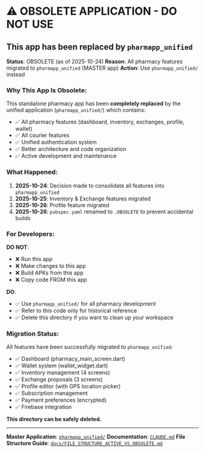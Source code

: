 # ⚠️ OBSOLETE APPLICATION - DO NOT USE

## This app has been replaced by `pharmapp_unified`

**Status**: OBSOLETE (as of 2025-10-24)
**Reason**: All pharmacy features migrated to `pharmapp_unified` (MASTER app)
**Action**: Use `pharmapp_unified/` instead

### Why This App Is Obsolete:

This standalone pharmacy app has been **completely replaced** by the unified application (`pharmapp_unified/`) which contains:
- ✅ All pharmacy features (dashboard, inventory, exchanges, profile, wallet)
- ✅ All courier features
- ✅ Unified authentication system
- ✅ Better architecture and code organization
- ✅ Active development and maintenance

### What Happened:

1. **2025-10-24**: Decision made to consolidate all features into `pharmapp_unified`
2. **2025-10-25**: Inventory & Exchange features migrated
3. **2025-10-26**: Profile feature migrated
4. **2025-10-26**: `pubspec.yaml` renamed to `.OBSOLETE` to prevent accidental builds

### For Developers:

**DO NOT**:
- ❌ Run this app
- ❌ Make changes to this app
- ❌ Build APKs from this app
- ❌ Copy code FROM this app

**DO**:
- ✅ Use `pharmapp_unified/` for all pharmacy development
- ✅ Refer to this code only for historical reference
- ✅ Delete this directory if you want to clean up your workspace

### Migration Status:

All features have been successfully migrated to `pharmapp_unified`:
- ✅ Dashboard (pharmacy_main_screen.dart)
- ✅ Wallet system (wallet_widget.dart)
- ✅ Inventory management (4 screens)
- ✅ Exchange proposals (3 screens)
- ✅ Profile editor (with GPS location picker)
- ✅ Subscription management
- ✅ Payment preferences (encrypted)
- ✅ Firebase integration

**This directory can be safely deleted.**

---

**Master Application**: [`pharmapp_unified/`](../pharmapp_unified/)
**Documentation**: [`CLAUDE.md`](../CLAUDE.md)
**File Structure Guide**: [`docs/FILE_STRUCTURE_ACTIVE_VS_OBSOLETE.md`](../docs/FILE_STRUCTURE_ACTIVE_VS_OBSOLETE.md)
